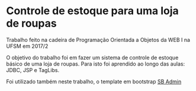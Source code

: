 # Controle de estoque para uma loja de roupas
Trabalho feito na cadeira de Programação Orientada a Objetos da WEB I na UFSM em 2017/2

O objetivo do trabalho foi em fazer um sistema de controle de estoque básico de uma loja de roupas.
Para isto foi aprendido ao longo das aulas: JDBC, JSP e TagLibs.

Foi utilizado também neste trabalho, o template em bootstrap [SB Admin](https://startbootstrap.com/template-overviews/sb-admin/) 

